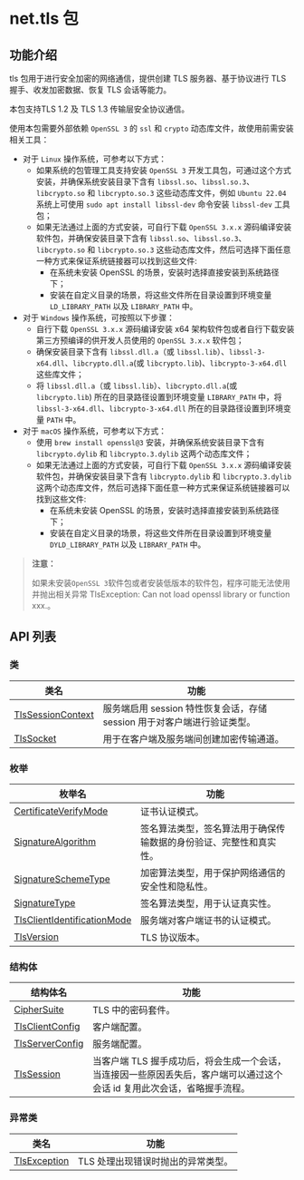 # net.tls 包

## 功能介绍

tls 包用于进行安全加密的网络通信，提供创建 TLS 服务器、基于协议进行 TLS 握手、收发加密数据、恢复 TLS 会话等能力。

本包支持TLS 1.2 及 TLS 1.3 传输层安全协议通信。

使用本包需要外部依赖 `OpenSSL 3` 的 `ssl` 和 `crypto` 动态库文件，故使用前需安装相关工具：

- 对于 `Linux` 操作系统，可参考以下方式：
    - 如果系统的包管理工具支持安装 `OpenSSL 3` 开发工具包，可通过这个方式安装，并确保系统安装目录下含有 `libssl.so`、`libssl.so.3`、`libcrypto.so` 和 `libcrypto.so.3` 这些动态库文件，例如 `Ubuntu 22.04` 系统上可使用 `sudo apt install libssl-dev` 命令安装 `libssl-dev` 工具包；
    - 如果无法通过上面的方式安装，可自行下载 `OpenSSL 3.x.x` 源码编译安装软件包，并确保安装目录下含有 `libssl.so`、`libssl.so.3`、`libcrypto.so` 和 `libcrypto.so.3` 这些动态库文件，然后可选择下面任意一种方式来保证系统链接器可以找到这些文件:
        - 在系统未安装 OpenSSL 的场景，安装时选择直接安装到系统路径下；
        - 安装在自定义目录的场景，将这些文件所在目录设置到环境变量 `LD_LIBRARY_PATH` 以及 `LIBRARY_PATH` 中。
- 对于 `Windows` 操作系统，可按照以下步骤：
    - 自行下载 `OpenSSL 3.x.x` 源码编译安装 x64 架构软件包或者自行下载安装第三方预编译的供开发人员使用的 `OpenSSL 3.x.x` 软件包；
    - 确保安装目录下含有 `libssl.dll.a`（或 `libssl.lib`）、`libssl-3-x64.dll`、`libcrypto.dll.a`(或 `libcrypto.lib`)、`libcrypto-3-x64.dll` 这些库文件；
    - 将 `libssl.dll.a`（或 `libssl.lib`）、`libcrypto.dll.a`(或 `libcrypto.lib`) 所在的目录路径设置到环境变量 `LIBRARY_PATH` 中，将 `libssl-3-x64.dll`、`libcrypto-3-x64.dll` 所在的目录路径设置到环境变量 `PATH` 中。
- 对于 `macOS` 操作系统，可参考以下方式：
    - 使用 `brew install openssl@3` 安装，并确保系统安装目录下含有 `libcrypto.dylib` 和 `libcrypto.3.dylib` 这两个动态库文件；
    - 如果无法通过上面的方式安装，可自行下载 `OpenSSL 3.x.x` 源码编译安装软件包，并确保安装目录下含有 `libcrypto.dylib` 和 `libcrypto.3.dylib` 这两个动态库文件，然后可选择下面任意一种方式来保证系统链接器可以找到这些文件:
        - 在系统未安装 OpenSSL 的场景，安装时选择直接安装到系统路径下；
        - 安装在自定义目录的场景，将这些文件所在目录设置到环境变量 `DYLD_LIBRARY_PATH` 以及 `LIBRARY_PATH` 中。

> **注意：**
>
> 如果未安装`OpenSSL 3`软件包或者安装低版本的软件包，程序可能无法使用并抛出相关异常 TlsException: Can not load openssl library or function xxx.。

## API 列表

### 类

| 类名                                                                           | 功能                                            |
|------------------------------------------------------------------------------|-----------------------------------------------|
| [TlsSessionContext](./tls_package_api/tls_package_classes.md#class-tlssessioncontext) | 服务端启用 session 特性恢复会话，存储 session 用于对客户端进行验证类型。 |
| [TlsSocket](./tls_package_api/tls_package_classes.md#class-tlssocket)           | 用于在客户端及服务端间创建加密传输通道。                          |

### 枚举

| 枚举名                                                                                          | 功能                 |
|----------------------------------------------------------------------------------------------|--------------------|
| [CertificateVerifyMode](./tls_package_api/tls_package_enums.md#enum-certificateverifymode)                  | 证书认证模式。            |
| [SignatureAlgorithm](./tls_package_api/tls_package_enums.md#enum-signaturealgorithm)         | 签名算法类型，签名算法用于确保传输数据的身份验证、完整性和真实性。 |
| [SignatureSchemeType](./tls_package_api/tls_package_enums.md#enum-signatureschemetype)        | 加密算法类型，用于保护网络通信的安全性和隐私性。 |
| [SignatureType](./tls_package_api/tls_package_enums.md#enum-signaturetype)               | 签名算法类型，用于认证真实性。 |
| [TlsClientIdentificationMode](./tls_package_api/tls_package_enums.md#enum-tlsclientidentificationmode) | 服务端对客户端证书的认证模式。    |
| [TlsVersion](./tls_package_api/tls_package_enums.md#enum-tlsversion)                 | TLS 协议版本。          |

### 结构体

| 结构体名                                                                                |           功能           |
|-------------------------------------------------------------------------------------| ------------------------ |
| [CipherSuite](./tls_package_api/tls_package_structs.md#struct-ciphersuite)                     |  TLS 中的密码套件。 |
| [TlsClientConfig](./tls_package_api/tls_package_structs.md#struct-tlsclientconfig) |  客户端配置。 |
| [TlsServerConfig](./tls_package_api/tls_package_structs.md#struct-tlsserverconfig) |  服务端配置。 |
| [TlsSession](./tls_package_api/tls_package_structs.md#struct-tlssession)      |  当客户端 TLS 握手成功后，将会生成一个会话，当连接因一些原因丢失后，客户端可以通过这个会话 id 复用此次会话，省略握手流程。 |

### 异常类

| 类名                                                                             | 功能                                            |
|--------------------------------------------------------------------------------|-----------------------------------------------|
| [TlsException](./tls_package_api/tls_package_exceptions.md#class-tlsexception) | TLS 处理出现错误时抛出的异常类型。                           |
